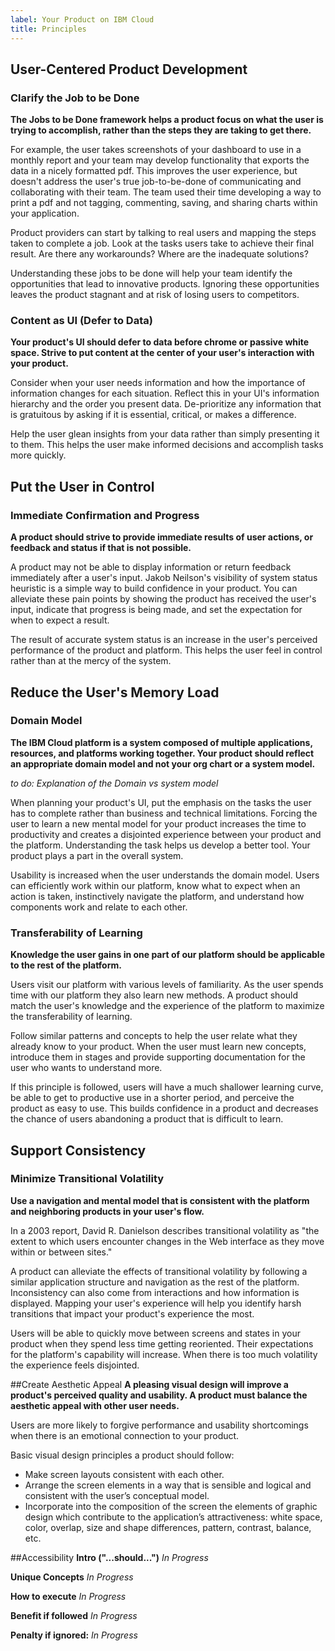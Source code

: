 ```yaml
---
label: Your Product on IBM Cloud
title: Principles
---
```


## User-Centered Product Development
### Clarify the Job to be Done
**The Jobs to be Done framework helps a product focus on what the user is trying to accomplish, rather than the steps they are taking to get there.**

For example, the user takes screenshots of your dashboard to use in a monthly report and your team may develop functionality that exports the data in a nicely formatted pdf. This improves the user experience, but doesn't address the user's true job-to-be-done of communicating and collaborating with their team. The team used their time developing a way to print a pdf and not tagging, commenting, saving, and sharing charts within your application.

Product providers can start by talking to real users and mapping the steps taken to complete a job. Look at the tasks users take to achieve their final result. Are there any workarounds? Where are the inadequate solutions? 

Understanding these jobs to be done will help your team identify the opportunities that lead to innovative products. Ignoring these opportunities leaves the product stagnant and at risk of losing users to competitors.


### Content as UI (Defer to Data)
**Your product's UI should defer to data before chrome or passive white space. Strive to put content at the center of your user's interaction with your product.**

Consider when your user needs information and how the importance of information changes for each situation. Reflect this in your UI's information hierarchy and the order you present data. De-prioritize any information that is gratuitous by asking if it is essential, critical, or makes a difference.

Help the user glean insights from your data rather than simply presenting it to them. This helps the user make informed decisions and accomplish tasks more quickly.

## Put the User in Control
### Immediate Confirmation and Progress
**A product should strive to provide immediate results of user actions, or feedback and status if that is not possible.**

A product may not be able to display information or return feedback immediately after a user's input. Jakob Neilson's visibility of system status heuristic is a simple way to build confidence in your product. You can alleviate these pain points by showing the product has received the user's input, indicate that progress is being made, and set the expectation for when to expect a result.

The result of accurate system status is an increase in the user's perceived performance of the product and platform. This helps the user feel in control rather than at the mercy of the system.


## Reduce the User's Memory Load
### Domain Model
**The IBM Cloud platform is a system composed of multiple applications, resources, and platforms working together. Your product should reflect an appropriate domain model and not your org chart or a system model.**

*to do: Explanation of the Domain vs system model*

When planning your product's UI, put the emphasis on the tasks the user has to complete rather than business and technical limitations. Forcing the user to learn a new mental model for your product increases the time to productivity and creates a disjointed experience between your product and the platform. Understanding the task helps us develop a better tool. Your product plays a part in the overall system. 

Usability is increased when the user understands the domain model. Users can efficiently work within our platform, know what to expect when an action is taken, instinctively navigate the platform, and understand how components work and relate to each other.


### Transferability of Learning
**Knowledge the user gains in one part of our platform should be applicable to the rest of the platform.**

Users visit our platform with various levels of familiarity. As the user spends time with our platform they also learn new methods. A product should match the user's knowledge and the experience of the platform to maximize the transferability of learning.

Follow similar patterns and concepts to help the user relate what they already know to your product. When the user must learn new concepts, introduce them in stages and provide supporting documentation for the user who wants to understand more.

If this principle is followed, users will have a much shallower learning curve, be able to get to productive use in a shorter period, and perceive the product as easy to use. This builds confidence in a product and decreases the chance of users abandoning a product that is difficult to learn.

## Support Consistency
### Minimize Transitional Volatility
**Use a navigation and mental model that is consistent with the platform and neighboring products in your user's flow.**

In a 2003 report, David R. Danielson describes transitional volatility as "the extent to which users encounter changes in the Web interface as they move within or between sites."

A product can alleviate the effects of transitional volatility by following a similar application structure and navigation as the rest of the platform.  Inconsistency can also come from interactions and how information is displayed. Mapping your user's experience will help you identify harsh transitions that impact your product's experience the most.

Users will be able to quickly move between screens and states in your product when they spend less time getting reoriented. Their expectations for the platform's capability will increase. When there is too much volatility the experience feels disjointed.

##Create Aesthetic Appeal
**A pleasing visual design will improve a product's perceived quality and usability. A product must balance the aesthetic appeal with other user needs.**

Users are more likely to forgive performance and usability shortcomings when there is an emotional connection to your product.

Basic visual design principles a product should follow:

* Make screen layouts consistent with each other.
* Arrange the screen elements in a way that is sensible and logical and consistent with the user’s conceptual model.
* Incorporate into the composition of the screen the elements of graphic design which contribute to the application’s attractiveness: white space, color, overlap, size and shape differences, pattern, contrast, balance, etc.



##Accessibility
**Intro ("...should...")** *In Progress*

**Unique Concepts** *In Progress*

**How to execute** *In Progress*

**Benefit if followed** *In Progress*

**Penalty if ignored:** *In Progress*
